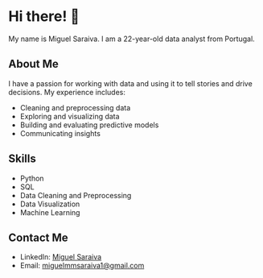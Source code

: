# Hi there! 👋

My name is Miguel Saraiva. I am a 22-year-old data analyst from Portugal.

## About Me

I have a passion for working with data and using it to tell stories and drive decisions. My experience includes:

- Cleaning and preprocessing data
- Exploring and visualizing data
- Building and evaluating predictive models
- Communicating insights

## Skills

- Python
- SQL
- Data Cleaning and Preprocessing
- Data Visualization
- Machine Learning

## Contact Me

- LinkedIn: [Miguel Saraiva](https://www.linkedin.com/in/miguelsaraiva361/)
- Email: [miguelmmsaraiva1@gmail.com]()
